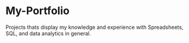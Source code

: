 # My-Portfolio
Projects thats display my knowledge and experience with Spreadsheets, SQL, and data analytics in general.
